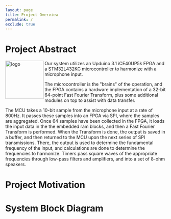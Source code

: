 ```yaml
---
layout: page
title: Project Overview
permalink: /
exclude: true
---
```


# Project Abstract


<div style="text-align: left">
  <img align="left" src="./assets/img/Logo.png" alt="logo" width="120" />

  Our system utilizes an Upduino 3.1 iCE40UP5k FPGA and a STM32L432KC microcontroller to harmonize with a microphone input.

  The microcontroller is the "brains" of the operation, and the FPGA contains a hardware implementation of a 32-bit 64-point Fast Fourier Transform, plus some additional modules on top to assist with data transfer.

  The MCU takes a 10-bit sample from the microphone input at a rate of 800Hz. It passes these samples into an FPGA via SPI, where the samples are aggregated. Once 64 samples have been collected in the FPGA, it loads the input data in the the embedded ram blocks, and then a Fast Fourier Transform is performed. When the Transform is done, the output is saved in a buffer, and then returned to the MCU upon the next series of SPI transmissions. There, the output is used to determine the fundamental frequency of the input, and calculations are done to determine the frequencies to harmonize. Timers pass square waves of the appropriate frequencies through low-pass filters and amplifiers, and into a set of 8-ohm speakers.
</div>

# Project Motivation

# System Block Diagram
